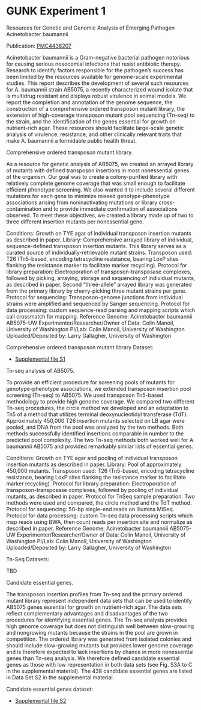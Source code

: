 
# GUNK Experiment 1

Resources for Genetic and Genomic Analysis of Emerging Pathogen Acinetobacter baumannii

Publication: [PMC4438207](http://www.ncbi.nlm.nih.gov/pmc/articles/PMC4438207/)

Acinetobacter baumannii is a Gram-negative bacterial pathogen notorious for causing serious nosocomial infections that resist antibiotic therapy. Research to identify factors responsible for the pathogen’s success has been limited by the resources available for genome-scale experimental studies. This report describes the development of several such resources for A. baumannii strain AB5075, a recently characterized wound isolate that is multidrug resistant and displays robust virulence in animal models. We report the completion and annotation of the genome sequence, the construction of a comprehensive ordered transposon mutant library, the extension of high-coverage transposon mutant pool sequencing (Tn-seq) to the strain, and the identification of the genes essential for growth on nutrient-rich agar. These resources should facilitate large-scale genetic analysis of virulence, resistance, and other clinically relevant traits that make A. baumannii a formidable public health threat.

Comprehensive ordered transposon mutant library.

As a resource for genetic analysis of AB5075, we created an arrayed library of mutants with defined transposon insertions in most nonessential genes of the organism. Our goal was to create a colony-purified library with relatively complete genome coverage that was small enough to facilitate efficient phenotype screening. We also wanted it to include several different mutations for each gene to minimize missed genotype-phenotype associations arising from noninactivating mutations or library cross-contamination and to provide immediate confirmation of associations observed. To meet these objectives, we created a library made up of two to three different insertion mutants per nonessential gene.

Conditions:  Growth on TYE agar of individual transposon insertion mutants as described in paper.
Library:  Comprehensive arrayed library of individual, sequence-defined transposon insertion mutants. This library serves as a curated source of individually-retrievable mutant strains.
Transposon used:  T26 (Tn5-based, encoding tetracycline resistance, bearing LoxP sites flanking the resistance marker to facilitate marker recycling).
Protocol for library preparation:  Electroporation of transposon-transposase complexes, followed by picking, arraying, storage and sequencing of individual mutants, as described in paper.  Second “three-allele” arrayed library was generated from the primary library by cherry-picking three mutant strains per gene.
Protocol for sequencing:  Transposon-genome junctions from individual strains were amplified and sequenced by Sanger sequencing.
Protocol for data processing:  custom sequence-read parsing and mapping scripts which call crossmatch for mapping.
Reference Genome: Acinetobacter baumannii AB5075-UW
Experimenter/Researcher/Owner of Data: Colin Manoil, University of Washington
PI/Lab: Colin Manoil, University of Washington
Uploaded/Deposited by: Larry Gallagher, University of Washington

Comprehensive ordered transposon mutant library Dataset:

* [Supplemental file S1](http://www.ncbi.nlm.nih.gov/pmc/articles/PMC4438207/bin/supp_197_12_2027__index.html)

Tn-seq analysis of AB5075.

To provide an efficient procedure for screening pools of mutants for genotype-phenotype associations, we extended transposon insertion pool screening (Tn-seq) to AB5075. We used transposon Tn5-based methodology to provide high genome coverage. We compared two different Tn-seq procedures, the circle method we developed and an adaptation to Tn5 of a method that utilizes terminal deoxynucleotidyl transferase (TdT). Approximately 450,000 T26 insertion mutants selected on LB agar were pooled, and DNA from the pool was analyzed by the two methods. Both methods successfully identified insertions comparable in number to the predicted pool complexity. The two Tn-seq methods both worked well for A. baumannii AB5075 and provided remarkably similar lists of essential genes.

Conditions: Growth on TYE agar and pooling of individual transposon insertion mutants as described in paper.
Library: Pool of approximately 450,000 mutants.
Transposon used: T26 (Tn5-based, encoding tetracycline resistance, bearing LoxP sites flanking the resistance marker to facilitate marker recycling).
Protocol for library preparation:  Electroporation of transposon-transposase complexes, followed by pooling of individual mutants, as described in paper.
Protocol for TnSeq sample preparation:  Two methods were used and compared, the circle method and the TdT method.
Protocol for sequencing: 50-bp single-end reads on Illumina MiSeq.
Protocol for data processing:  custom Tn-seq data processing scripts which map reads using BWA, then count reads per insertion site and normalize as described in paper.
Reference Genome: Acinetobacter baumannii AB5075-UW
Experimenter/Researcher/Owner of Data: Colin Manoil, University of Washington
PI/Lab: Colin Manoil, University of Washington
Uploaded/Deposited by: Larry Gallagher, University of Washington

Tn-Seq Datasets:

TBD

Candidate essential genes.

The transposon insertion profiles from Tn-seq and the primary ordered mutant library represent independent data sets that can be used to identify AB5075 genes essential for growth on nutrient-rich agar. The data sets reflect complementary advantages and disadvantages of the two procedures for identifying essential genes. The Tn-seq analysis provides high genome coverage but does not distinguish well between slow-growing and nongrowing mutants because the strains in the pool are grown in competition. The ordered library was generated from isolated colonies and should include slow-growing mutants but provides lower genome coverage and is therefore expected to lack insertions by chance in more nonessential genes than Tn-seq analysis. We therefore defined candidate essential genes as those with low representation in both data sets (see Fig. S3A to C in the supplemental material). The 438 candidate essential genes are listed in Data Set S2 in the supplemental material.

Candidate essential genes dataset:

* [Supplemental file S2](http://www.ncbi.nlm.nih.gov/pmc/articles/PMC4438207/bin/supp_197_12_2027__index.html)

